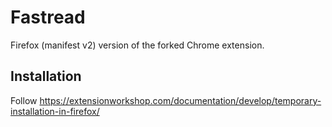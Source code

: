 # Fastread
Firefox (manifest v2) version of the forked Chrome extension.

## Installation
Follow https://extensionworkshop.com/documentation/develop/temporary-installation-in-firefox/
